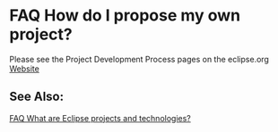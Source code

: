 FAQ How do I propose my own project?
====================================

Please see the Project Development Process pages on the eclipse.org [Website](https://www.eclipse.org/projects/dev_process/pre-proposal-phase.php)

  

See Also:
---------

[FAQ What are Eclipse projects and technologies?](./FAQ_What_are_Eclipse_projects_and_technologies.md "FAQ What are Eclipse projects and technologies?")

